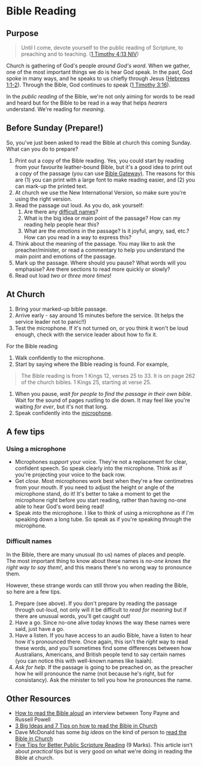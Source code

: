 # Bible Reading

## Purpose

> Until I come, devote yourself to the public reading of Scripture, to preaching and to teaching. \([1 Timothy 4:13 NIV](https://ref.ly/1Tim4.13)\)

Church is gathering of God's people _around God's word_. When we gather, one of the most important things we do is hear God speak. In the past, God spoke in many ways, and he speaks to us chiefly through Jesus \([Hebrews 1:1-2](https://ref.ly/Heb1.1-2)\). Through the Bible, God continues to speak \([1 Timothy 3:16](https://ref.ly/1Tim3.16)\).

In the _public reading_ of the Bible, we're not only aiming for words to be read and heard but for the Bible to be read in a way that helps _hearers_ understand. We're reading for _meaning_.

## Before Sunday \(Prepare!\)

So, you've just been asked to read the Bible at church this coming Sunday. What can you do to prepare?

1. Print out a copy of the Bible reading. Yes, you could start by reading from your favourite leather-bound Bible, but it's a good idea to print out a copy of the passage \(you can use [Bible Gateway\)](https://www.biblegateway.com/versions/New-International-Version-NIV-Bible/#booklist). The reasons for this are \(1\) you can print with a large font to make reading easier, and \(2\) you can mark-up the printed text.
2. At church we use the New International Version, so make sure you're using the right version.
3. Read the passage out loud. As you do, ask yourself:
   1. Are there any [difficult names](bible-reading.md#difficult-names)?
   2. What is the big idea or main point of the passage? How can my reading help people hear this?
   3. What are the _emotions_ in the passage? Is it joyful, angry, sad, etc.? How can you read in a way to express this?
4. Think about the meaning of the passage. You may like to ask the preacher/minister, or read a commentary to help you understand the main point and emotions of the passage.
5. Mark up the passage. Where should you pause? What words will you emphasise? Are there sections to read more quickly or slowly?
6. Read out load _two or three more times_!

## At Church

1. Bring your marked-up bible passage.
2. Arrive early - say around 15 minutes before the service. \(It helps the service leader not to panic!!\)
3. Test the microphone. If it's not turned on, or you think it won't be loud enough, check with the service leader about how to fix it.

For the Bible reading

1. Walk confidently to the microphone.
2. Start by saying where the Bible reading is found. For example, 

> The Bible reading is from 1 Kings 12, verses 25 to 33. It is on page 262 of the church bibles.  1 Kings 25, starting at verse 25.

1. When you pause, _wait for people to find the passage in their own bible_. Wait for the sound of pages rustling to die down. It may feel like you're waiting _for ever_, but it's not that long.
2. Speak confidently into the [microphone](bible-reading.md#using-a-microphone).

## A few tips

### Using a microphone

* Microphones _support_ your voice. They're not a replacement for clear, confident speech. So speak clearly into the microphone. Think as if you're projecting your voice to the back row.
* Get _close_. Most microphones work best when they're a few centimetres from your mouth. If you need to adjust the height or angle of the microphone stand, do it! It's better to take a moment to get the microphone right before you start reading, rather than having no-one able to hear God's word being read!
* Speak _into_ the microphone. I like to think of using a microphone as if I'm speaking down a long tube. So speak as if you're speaking _through_ the microphone.

### Difficult names

In the Bible, there are many unusual \(to us\) names of places and people. The most important thing to know about these names is _no-one knows the right way to say them!_, and this means there's no wrong way to pronounce them.

However, these strange words can still throw you when reading the Bible, so here are a few tips.

1. Prepare \(see above\). If you don't prepare by reading the passage through out-loud, not only will it be difficult to _read for meaning_ but if there are unusual words, you'll get caught out!
2. Have a go. Since no-one alive today knows the way these names were said, just have a go.
3. Have a listen. If you have access to an audio Bible, have a listen to hear how it's pronounced there. Once again, this isn't the _right_ way to read these words, and you'll sometimes find some differences between how Australians, Americans, and British people tend to say certain names \(you can notice this with well-known names like Isaiah\).
4. _Ask for help_. If the passage is going to be preached on, as the preacher how he will pronounce the name \(not because he's right, but for consistancy\). Ask the minister to tell you how he pronounces the name.

## Other Resources

* [How to read the Bible aloud](http://matthiasmedia.com/briefing/2011/10/how-to-read-the-bible-aloud/) an interview between Tony Payne and Russell Powell
* [3 Big Ideas and 7 Tips on how to read the Bible in Church](http://gotherefor.com/offer.php?intid=28573)
* Dave McDonald has some _big ideas_ on the kind of person to [read the Bible in Church](https://au.thegospelcoalition.org/article/reading-the-bible-in-church/)
* [Five Tips for Better Public Scripture Reading](https://www.9marks.org/article/five-tips-for-better-public-scripture-readings/) \(9 Marks\). This article isn't about _practical_ tips but is very good on what we're doing in reading the Bible at church.

